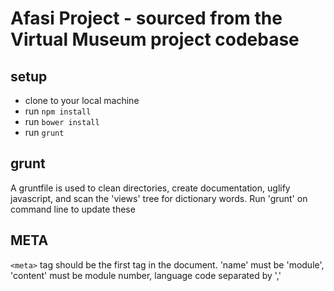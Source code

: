 Afasi Project - sourced from the Virtual Museum project codebase
===

setup
-----

* clone to your local machine
* run `npm install`
* run `bower install`
* run `grunt`


grunt
-----

A gruntfile is used to clean directories, create documentation, uglify javascript, and scan the 'views' tree for dictionary words. Run 'grunt' on command line to update these

META
----
`<meta>` tag should be the first tag in the document. 'name' must be 'module', 'content' must be module number, language code separated by ','
